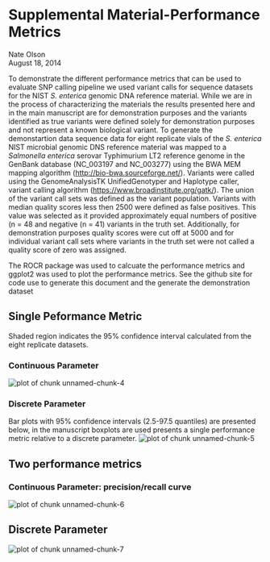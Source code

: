 # Supplemental Material-Performance Metrics
Nate Olson  
August 18, 2014  





To demonstrate the different performance metrics that can be used to evaluate SNP calling pipeline we used variant calls for sequence datasets for the NIST *S. enterica* genomic DNA reference material.  While we are in the process of characterizing the materials the results presented here and in the main manuscript are for demonstration purposes and the variants identified as true variants were defined solely for demonstration purposes and not represent a known biological variant.  To generate the demonstartion data sequence data for eight replicate vials of the *S. enterica* NIST microbial genomic DNS reference material was mapped to a *Salmonella enterica* serovar Typhimurium LT2 reference genome in the GenBank database (NC_003197 and NC_003277) using the BWA MEM mapping algorithm (http://bio-bwa.sourceforge.net/).  Variants were called using the GenomeAnalysisTK UnifiedGenotyper and Haplotype caller, variant calling algorithm (https://www.broadinstitute.org/gatk/).  The union of the variant call sets was defined as the variant population.  Variants with median quality scores less then 2500 were defined as false positives.  This value was selected as it provided approximately equal numbers of positive (n = 48 and negative (n = 41) variants in the truth set.  Additionally, for demonstration purposes quality scores were cut off at 5000 and for individual variant call sets where variants in the truth set were not called a quality score of zero was assigned.

The ROCR package was used to calcuate the performance metrics and ggplot2 was used to plot the performance metrics.  See the github site for code use to generate this document and the generate the demonstration dataset




## Single Peformance Metric
Shaded region indicates the 95% confidence interval calculated from the eight replicate datasets.

### Continuous Parameter
![plot of chunk unnamed-chunk-4](./supplemental_material_files/figure-html/unnamed-chunk-4.png) 

### Discrete Parameter
Bar plots with 95% confidence intervals (2.5-97.5 quantiles) are presented below, in the manuscript boxplots are used presents a single performance metric relative to a discrete parameter.
![plot of chunk unnamed-chunk-5](./supplemental_material_files/figure-html/unnamed-chunk-5.png) 

## Two performance metrics
### Continuous Parameter: precision/recall curve 
![plot of chunk unnamed-chunk-6](./supplemental_material_files/figure-html/unnamed-chunk-6.png) 

## Discrete Parameter
![plot of chunk unnamed-chunk-7](./supplemental_material_files/figure-html/unnamed-chunk-7.png) 
